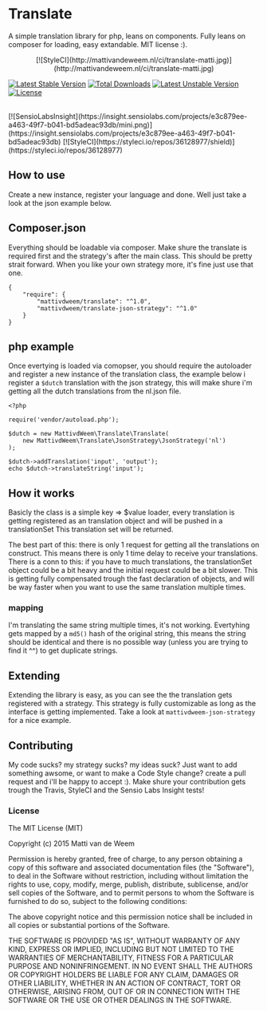# Translate
A simple translation library for php, leans on components. Fully leans on composer for loading, easy extandable.
MIT license :).

<p align="center">
[![StyleCI](http://mattivandeweem.nl/ci/translate-matti.jpg)](http://mattivandeweem.nl/ci/translate-matti.jpg)


[![Latest Stable Version](https://poser.pugx.org/mattivdweem/translate/v/stable)](https://packagist.org/packages/mattivdweem/translate) [![Total Downloads](https://poser.pugx.org/mattivdweem/translate/downloads)](https://packagist.org/packages/mattivdweem/translate) [![Latest Unstable Version](https://poser.pugx.org/mattivdweem/translate/v/unstable)](https://packagist.org/packages/mattivdweem/translate) [![License](https://poser.pugx.org/mattivdweem/translate/license)](https://packagist.org/packages/mattivdweem/translate)

<br />
[![SensioLabsInsight](https://insight.sensiolabs.com/projects/e3c879ee-a463-49f7-b041-bd5adeac93db/mini.png)](https://insight.sensiolabs.com/projects/e3c879ee-a463-49f7-b041-bd5adeac93db)
[![StyleCI](https://styleci.io/repos/36128977/shield)](https://styleci.io/repos/36128977)
</p>


## How to use
Create a new instance, register your language and done. Well just take a look at the json example below.

## Composer.json
Everything should be loadable via composer. Make shure the translate is required first and the strategy's after the main class. This should be pretty strait forward. When you like your own strategy more, it's fine just use that one.

    {
        "require": {
            "mattivdweem/translate": "^1.0",
            "mattivdweem/translate-json-strategy": "^1.0"
        }
    }



## php example
Once evertying is loaded via comopser, you should require the autoloader and register a new instance of the translation class, the example below i register a `$dutch` translation with the json strategy, this will make shure i'm getting all the dutch translations from the nl.json file.

    <?php

    require('vendor/autoload.php');

    $dutch = new MattivdWeem\Translate\Translate(
        new MattivdWeem\Translate\JsonStrategy\JsonStrategy('nl')
    );

    $dutch->addTranslation('input', 'output');
    echo $dutch->translateString('input');


## How it works
Basicly the class is a simple key => $value loader, every translation is getting registered as an translation object and will be pushed in a translationSet This translation set will be returned.

The best part of this: there is only 1 request for getting all the translations on construct. This means there is only 1 time delay to receive your translations. There is a conn to this: if you have to much translations, the translationSet object could be a bit heavy and the initial request could be a bit slower. This is getting fully compensated trough the fast declaration of objects, and will be way faster when you want to use the same translation multiple times.

### mapping
I'm translating the same string multiple times, it's not working. Evertyhing gets mapped by a `md5()` hash of the original string, this means the string should be identical and there is no possible way (unless you are trying to find it ^^) to get duplicate strings.


## Extending
Extending the library is easy, as you can see the the translation gets registered with a strategy. This strategy is fully customizable as long as the interface is getting implemented.
Take a look at `mattivdweem-json-strategy` for a nice example.


## Contributing
My code sucks? my strategy sucks? my ideas suck? Just want to add something awsome, or want to make a Code Style change? create a pull request and i'll be happy to accept :).
Make shure your contribution gets trough the Travis, StyleCI and the Sensio Labs Insight tests!



### License
The MIT License (MIT)

Copyright (c) 2015 Matti van de Weem

Permission is hereby granted, free of charge, to any person obtaining a copy
of this software and associated documentation files (the "Software"), to deal
in the Software without restriction, including without limitation the rights
to use, copy, modify, merge, publish, distribute, sublicense, and/or sell
copies of the Software, and to permit persons to whom the Software is
furnished to do so, subject to the following conditions:

The above copyright notice and this permission notice shall be included in all
copies or substantial portions of the Software.

THE SOFTWARE IS PROVIDED "AS IS", WITHOUT WARRANTY OF ANY KIND, EXPRESS OR
IMPLIED, INCLUDING BUT NOT LIMITED TO THE WARRANTIES OF MERCHANTABILITY,
FITNESS FOR A PARTICULAR PURPOSE AND NONINFRINGEMENT. IN NO EVENT SHALL THE
AUTHORS OR COPYRIGHT HOLDERS BE LIABLE FOR ANY CLAIM, DAMAGES OR OTHER
LIABILITY, WHETHER IN AN ACTION OF CONTRACT, TORT OR OTHERWISE, ARISING FROM,
OUT OF OR IN CONNECTION WITH THE SOFTWARE OR THE USE OR OTHER DEALINGS IN THE
SOFTWARE.




